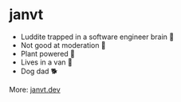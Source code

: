 # janvt

- Luddite trapped in a software engineer brain 🧠
- Not good at moderation 🥃
- Plant powered 🌱
- Lives in a van 🚛
- Dog dad 🐕


More: [janvt.dev](https://janvt.dev)
